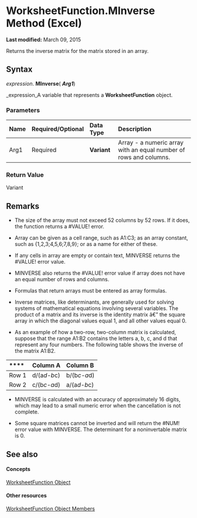 
# WorksheetFunction.MInverse Method (Excel)

 **Last modified:** March 09, 2015

Returns the inverse matrix for the matrix stored in an array.

## Syntax

 _expression_. **MInverse**( **_Arg1_**)

 _expression_A variable that represents a  **WorksheetFunction** object.


### Parameters



|**Name**|**Required/Optional**|**Data Type**|**Description**|
|:-----|:-----|:-----|:-----|
|Arg1|Required| **Variant**|Array - a numeric array with an equal number of rows and columns.|

### Return Value

Variant


## Remarks




- The size of the array must not exceed 52 columns by 52 rows. If it does, the function returns a #VALUE! error.
    
- Array can be given as a cell range, such as A1:C3; as an array constant, such as {1,2,3;4,5,6;7,8,9}; or as a name for either of these. 
    
- If any cells in array are empty or contain text, MINVERSE returns the #VALUE! error value. 
    
- MINVERSE also returns the #VALUE! error value if array does not have an equal number of rows and columns. 
    
- Formulas that return arrays must be entered as array formulas.
    
- Inverse matrices, like determinants, are generally used for solving systems of mathematical equations involving several variables. The product of a matrix and its inverse is the identity matrix â€” the square array in which the diagonal values equal 1, and all other values equal 0.
    
- As an example of how a two-row, two-column matrix is calculated, suppose that the range A1:B2 contains the letters a, b, c, and d that represent any four numbers. The following table shows the inverse of the matrix A1:B2.
    

|****|**Column A**|**Column B**|
|:-----|:-----|:-----|
|Row 1|d/(a*d-b*c)|b/(b*c-a*d)|
|Row 2|c/(b*c-a*d)|a/(a*d-b*c)|

- MINVERSE is calculated with an accuracy of approximately 16 digits, which may lead to a small numeric error when the cancellation is not complete.
    
- Some square matrices cannot be inverted and will return the #NUM! error value with MINVERSE. The determinant for a noninvertable matrix is 0.
    

## See also


#### Concepts


 [WorksheetFunction Object](7b1d5639-363d-632c-2cf0-2232562646b6.md)
#### Other resources


 [WorksheetFunction Object Members](6811ca87-4b53-0bff-88c9-30bf7497879a.md)
